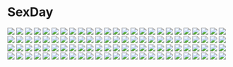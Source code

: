 # SexDay
![](https://konachan.com/image/cba8e6c822a366f70f8a849f672ba72c/Konachan.com%20-%20249817%20clouds%20dress%20instrument%20long_hair%20orange_hair%20scenic%20signed%20sky%20violin%20water%20wayne_chan.jpg)
![](https://konachan.com/image/23e33364712b3e8918c6b6f3e553dab7/Konachan.com%20-%20112410%20katana%20kotori_toi%20original%20ponytail%20school_uniform%20sword%20thighhighs%20weapon.jpg)
![](https://konachan.com/image/af99e92a42fff0ff41b7ae7242e5aad2/Konachan.com%20-%2050501%20k-on%21%20tainaka_ritsu.jpg)
![](https://konachan.com/image/5932d581df06ffaa3722865b2318dc89/Konachan.com%20-%2045866%20green_eyes%20green_hair%20headphones%20tagme%20tie.jpg)
![](https://konachan.com/jpeg/66d7ef96c3693b9bfc3f616ff3277cfd/Konachan.com%20-%20199016%20ass%20barefoot%20black_hair%20blue_eyes%20breasts%20cleavage%20dress%20hestia_%28danmachi%29%20long_hair%20marmalade_%28elfless_vanilla%29%20twintails%20watermark.jpg)
![](https://konachan.com/image/6025d5f69b993535f7a98de380cf9978/Konachan.com%20-%2044652%20blue%20doggirl%20japanese_clothes%20kimono%20little_busters%21%20na-ga%20noumi_kudryavka%20thighhighs.jpg)
![](https://konachan.com/jpeg/91cc9a9e3ede2195d8e6f3f83a9130f6/Konachan.com%20-%20274366%202girls%20black_hair%20bodysuit%20breasts%20cleavage%20gloves%20hat%20hug%20long_hair%20microphone%20original%20pink_eyes%20ponytail%20rebe11%20scarf%20skintight%20watermark.jpg)
![](https://konachan.com/image/762ee53bb3f463930c290cb127274345/Konachan.com%20-%20112960%20black_hair%20brown_hair%20makise_kurisu%20okabe_rintarou%20purple_eyes%20steins%3Bgate.jpg)
![](https://konachan.com/image/8cee1837254057d7ea277ef11c5cb758/Konachan.com%20-%2013163%20badou_nails%20cigarette%20dogs%3A_bullets_%26_carnage%20eyepatch%20haine_rammsteiner%20miwa_shirow.jpg)
![](https://konachan.com/image/91b00f8edb4d1f7e2910a3c2585e4725/Konachan.com%20-%20233973%20animal%20bird%20black_hair%20brown_hair%20cat%20instrument%20kneehighs%20long_hair%20michiito_tetsu%20original%20piano%20school_uniform%20short_hair%20skirt%20twintails%20violin.jpg)
![](https://konachan.com/image/c2da0a56cab6260dd44882879618985d/Konachan.com%20-%2060180%20animal%20bear%20blush%20brown_eyes%20brown_hair%20chibi%20china_%28hetalia%29%20dress%20flowers%20food%20group%20japan_%28hetalia%29%20male%20panda%20rose%20sleeping%20taiwan_%28hetalia%29.jpg)
![](https://konachan.com/image/9d1ad5749a5cb116b7b6dc71d7976005/Konachan.com%20-%20279391%20ass%20beach%20bikini%20black_hair%20breasts%20long_hair%20nipples%20nironiro%20purple_eyes%20sonora%20swimsuit%20wataya_azusa%20water.jpg)
![](https://konachan.com/image/e88cce9c41b67515a7b18a826c9d5924/Konachan.com%20-%2020528%20animal%20cat%20ghost_in_the_shell%20gun%20kusanagi_motoko%20red_eyes%20weapon.jpg)
![](https://konachan.com/image/7ab427858ffd052c7c72008dd30d120b/Konachan.com%20-%2030119%20blue_eyes%20candy%20lollipop%20purple_hair%20rosario%2Bvampire%20shirayuki_mizore.jpg)
![](https://konachan.com/image/be668a37522102746b896e8f265c2df8/Konachan.com%20-%2047027%20saigyouji_yuyuko%20touhou.jpg)
![](https://konachan.com/image/caf7d1787e310b6f4c8ce7e61b2c5da2/Konachan.com%20-%20296893%20aqua_eyes%20azur_lane%20black_hair%20blue_eyes%20boots%20breasts%20christmas%20cleavage%20cosplay%20glasses%20gloves%20gray_hair%20group%20hat%20horns%20long_hair%20red_eyes.jpg)
![](https://konachan.com/image/fbff8e818c56b058dc3a92f38572d9a4/Konachan.com%20-%20237090%20bed%20blush%20breasts%20brown_hair%20green_eyes%20navel%20nipples%20original%20short_hair%20tagme_%28artist%29%20thighhighs.jpg)
![](https://konachan.com/image/9302133415e5d56b32d0b4212fda84b3/Konachan.com%20-%20267504%20aqua_eyes%20aqua_hair%20lee_%28saraki%29%20long_hair%20original%20saraki%20signed%20water.jpg)
![](https://konachan.com/image/a018572efc7432423936a7c1fdab1365/Konachan.com%20-%20103049%20akemi_homura%20boots%20crying%20jinn_avalon%20long_hair%20mahou_shoujo_madoka_magica%20pantyhose%20purple_eyes%20purple_hair%20school_uniform%20skirt%20tagme%20tears.jpg)
![](https://konachan.com/jpeg/cfdb299ecab2e0127b2e376c1c4034f3/Konachan.com%20-%20128555%20bath%20blush%20game_cg%20makita_maki%20nipples%20nude%20red_hair%20shinigami_no_testament%20short_hair%20takamiya_ayumu%20towel%20wet.jpg)
![](https://konachan.com/image/ced2e21c53a6547f1c9b3f8c65dda290/Konachan.com%20-%2076594%20hatsune_miku%20kagamine_rin%20twintails%20vocaloid.jpg)
![](https://konachan.com/image/25634a68cf4b0ab0519e8bfb8211f00d/Konachan.com%20-%20181948%20amemura_%28caramelo%29%20barefoot%20brown_hair%20clouds%20landscape%20long_hair%20original%20scenic%20school_uniform%20skirt%20sky%20water.jpg)
![](https://konachan.com/jpeg/c4be056cc3eafab55fa22c9a41c9b9ba/Konachan.com%20-%20244754%20blonde_hair%20bow%20butterfly%20chinchongcha%20dragon%20fate_%28series%29%20gloves%20gray_eyes%20petals%20ponytail%20short_hair%20sword%20thighhighs%20watermark%20weapon.jpg)
![](https://konachan.com/image/0f341b76f31d55326b28c54c07b06ccb/Konachan.com%20-%2029426%20animal_ears%20catgirl%20miyashita_miki%20pixy_gale%20thighhighs.jpg)
![](https://konachan.com/image/9fd41d4c25d3a9cf93bc87f00bb01a32/Konachan.com%20-%20106278%20all_male%20brown_hair%20butterfly%20fuuchouin_kazuki%20getbackers%20male%20papillon10%20trap.jpg)
![](https://konachan.com/jpeg/f711fca80205a4f76e9dfd1fd4e3612e/Konachan.com%20-%20246595%20beach%20blonde_hair%20blush%20breasts%20green_eyes%20jeff_macanoli%20nude%20original%20pussy%20spread_legs%20uncensored.jpg)
![](https://konachan.com/image/e8e3d4c85d208c22bf235839ea2fe155/Konachan.com%20-%2057988%20tagme.jpg)
![](https://konachan.com/image/8d33089d9606c6114d8df98db27ba705/Konachan.com%20-%20243187%20knyt%20mecha%20mobile_suit_gundam.jpg)
![](https://konachan.com/image/a30a6a505001ab34f5ff16fbfc19ebaf/Konachan.com%20-%20163064%20all_male%20bra%20breasts%20cleavage%20male%20namine_ritsu%20panties%20thighhighs%20toudou_charo%20trap%20underwear%20utau%20wet.jpg)
![](https://konachan.com/jpeg/613a55d4ba900bb204c2a088099bcb09/Konachan.com%20-%20286245%20black_hair%20blue_eyes%20book%20boots%20bow%20brown_eyes%20drink%20gray_hair%20group%20headphones%20kantoku%20kneehighs%20leaves%20long_hair%20ponytail%20scan%20skirt%20socks.jpg)
![](https://konachan.com/image/6084fd26b423b891ad100966b12c01a3/Konachan.com%20-%20142485%20kishida_mel.jpg)
![](https://konachan.com/image/789b75eea03bc20af1a1bdced02372f5/Konachan.com%20-%20247028%20anthropomorphism%20blue_eyes%20blue_hair%20blush%20couch%20dress%20elbow_gloves%20emia_wang%20gloves%20kantai_collection%20short_hair%20souryuu_%28kancolle%29%20thighhighs.jpg)
![](https://konachan.com/image/ada26a2ac468bdc17f561f5c69ab8e9a/Konachan.com%20-%2010983%20dress%20drink%20food%20futaba_hinata%20green_eyes%20hoshiful%20ikegami_akane%20red_hair%20stars%20thighhighs%20waitress.jpg)
![](https://konachan.com/image/dacdf7154d36aa4b5af18467e685a8d6/Konachan.com%20-%20299890%20animal_ears%20blonde_hair%20blue_eyes%20catgirl%20original%20sheya%20signed%20tail.jpg)
![](https://konachan.com/image/b880dd071aa2fbfff0b56e568ea3c3a2/Konachan.com%20-%20141941%20kitazinger%20monochrome%20remilia_scarlet%20silhouette%20touhou%20vampire.jpg)
![](https://konachan.com/jpeg/d812540e76d849b5d5b96cdd44a67e9c/Konachan.com%20-%20175240%20apron%20aragaki_wakana%20breasts%20ensemble_%28company%29%20game_cg%20green_eyes%20kimishima_ao%20long_hair%20naked_apron%20nipples%20orange_hair%20school_uniform.jpg)
![](https://konachan.com/image/6438daa3dff4a2eeec59cd7dc665ca43/Konachan.com%20-%20246219%202girls%20ass%20blonde_hair%20collar%20garter_belt%20gloves%20gray_hair%20headband%20hewsack%20long_hair%20rensouhou-chan%20school_uniform%20skirt%20thighhighs%20yellow_eyes.jpg)
![](https://konachan.com/image/9ae50cd22c01e61a4c88ee2bff7fc7e5/Konachan.com%20-%20206668%20apron%20bow%20close%20headband%20kurisu-kun%20maid%20original%20panties%20pink_hair%20red_eyes%20thighhighs%20twintails%20underwear%20upskirt.jpg)
![](https://konachan.com/image/8a4ea6d2ea646e3f06a00ac6bec62947/Konachan.com%20-%20224293%20aqua_eyes%20aqua_hair%20book%20breasts%20nipples%20qiong_sheng%20rem_%28re%3Azero%29%20re%3Azero_kara_hajimeru_isekai_seikatsu%20short_hair%20towel.jpg)
![](https://konachan.com/image/ba9bb0965d6b1ce36c3783980e82a368/Konachan.com%20-%209965%20double_wish%20kisaragi_mizu%20swimsuit%20w_wish.jpg)
![](https://konachan.com/jpeg/5ca10a21f64dbbec5aa288d934b14773/Konachan.com%20-%20194397%20breasts%20cum%20fellatio%20mirror%20pao_%28otomogohan%29%20penis%20reflection%20school_uniform%20uncensored%20underwear.jpg)
![](https://konachan.com/image/540c90168b4f8243ee7f190b16741c20/Konachan.com%20-%2075076%20alice_margatroid%20blonde_hair%20blue_eyes%20dress%20mage%20ribbons%20short_hair%20touhou.jpg)
![](https://konachan.com/jpeg/af82b5010381a8b52c1bdec8586732c6/Konachan.com%20-%20211610%20aliasing%20aqua_hair%20flat_chest%20loli%20nipples%20nude%20original%20red_eyes%20shirasagi_rokuwa%20twintails%20wristwear.jpg)
![](https://konachan.com/image/e779eda4d20dfb2c283def0dbcc45497/Konachan.com%20-%2030623%20nakahara_misaki%20nhk_ni_youkoso.jpg)
![](https://konachan.com/image/a29a023cd53d09f717ec1e05ce1a1322/Konachan.com%20-%20147533%20breasts%20fang%20halloween%20idolmaster%20idolmaster_cinderella_girls%20pointed_ears%20sakuma_mayu%20tagme%20yu-ta.jpg)
![](https://konachan.com/jpeg/05b946e9dba2bdba9623db5649fcef04/Konachan.com%20-%20147858%20akino_subaru%20ass%20bath%20bathtub%20blush%20censored%20fujikawa_runa%20game_cg%20hatsukoi_1_1%20nipples%20nude%20penis%20pink_hair%20purple_eyes%20sex%20short_hair%20water%20wet.jpg)
![](https://konachan.com/image/ef9946bc6a17b87c846a2678aa4c0b6f/Konachan.com%20-%2051184%20glasses%20tengen_toppa_gurren_lagann%20vector%20yoko_littner.jpg)
![](https://konachan.com/jpeg/5e6cd96bdc28755d3e2660fc916c8f73/Konachan.com%20-%20148915%20anus%20ass%20bikini%20blush%20breasts%20censored%20cum%20game_cg%20nipples%20pink_hair%20pussy%20pussy_juice%20red_eyes%20serizawa_nei%20short_hair%20squeez%20swimsuit%20yuibi.jpg)
![](https://konachan.com/jpeg/5903a59a96d009821954319810a438fd/Konachan.com%20-%20198471%20apple%20aqua_%28konosuba%29%20bed%20blue_eyes%20blue_hair%20food%20fruit%20kono_subarashii_sekai_ni_shukufuku_wo%21%20kurripu%20long_hair.jpg)
![](https://konachan.com/image/2cfb9a1fe2bfb1e15c0cca71988e0429/Konachan.com%20-%2040144%20all_male%20blue%20kaito%20male%20vocaloid.jpg)
![](https://konachan.com/jpeg/31091b88b16ec64ce11a2ae3f291411a/Konachan.com%20-%2099781%202girls%20ass%20breasts%20brown_hair%20kakesu%20nipples%20nude%20original%20pink_hair%20sideboob.jpg)
![](https://konachan.com/image/9943c2266307d2e54ec4cea13fba2b85/Konachan.com%20-%20206389%20armor%20blonde_hair%20boots%20cagliostro_%28granblue_fantasy%29%20clouds%20granblue_fantasy%20long_hair%20purple_eyes%20ruins%20saraki%20sky%20tiara.jpg)
![](https://konachan.com/image/f6cbd952f64db805c13b42c239170b28/Konachan.com%20-%20275472%20ass%20blush%20breasts%20gradient%20green_eyes%20kneehighs%20long_hair%20nipples%20nude%20original%20panties%20pink%20pink_hair%20randou%20sketch%20thighhighs%20twintails%20underwear.jpg)
![](https://konachan.com/image/141dbdcfd5387c555b76f5268d998b54/Konachan.com%20-%2045660%20bondage%20ibuki_pon%20patchouli_knowledge%20shackles%20touhou.jpg)
![](https://konachan.com/jpeg/9a95e1e29fd46712d8ef8baa55d08edf/Konachan.com%20-%20275617%20apron%20blonde_hair%20bow%20breasts%20dress%20flowers%20hat%20long_hair%20mikage000%20nipples%20no_bra%20open_shirt%20petals%20ribbons%20skirt_lift%20touhou%20white%20witch%20witch_hat.jpg)
![](https://konachan.com/image/09334bed0efeb4761af35c97b8263692/Konachan.com%20-%206271%20kanisawa_kinu%20tsuyokiss_cool_x_sweet.jpg)
![](https://konachan.com/jpeg/fddd0a8bd64dc37a90cb1f6b6f934108/Konachan.com%20-%20185128%20blush%20brown_hair%20flowers%20misaki_kurehito%20scan%20short_hair%20tagme.jpg)
![](https://konachan.com/jpeg/f053aac73472df69ddb018cc3bea0b2d/Konachan.com%20-%20292829%20anthropomorphism%20apple%20azur_lane%20candy%20fireworks%20food%20fruit%20japanese_clothes%20long_hair%20purple_eyes%20purple_hair%20wakamoto_riwo%20yukata.jpg)
![](https://konachan.com/image/6c32372bd3e9f2d1c213b327f3e112fe/Konachan.com%20-%20209632%20black_hair%20building%20city%20kazenokaze%20magic%20moon%20naria_%28nayrman%29%20night%20original%20purple_eyes%20scenic%20short_hair.jpg)
![](https://konachan.com/image/15f508b77e6548b2359f70440f6cc696/Konachan.com%20-%2038930%20cunnilingus%20gouen_no_soleil%20sanshikigoshikikai_rengoku%20skyfish.jpg)
![](https://konachan.com/image/33925a5bb6588bd04e171704509f6ec8/Konachan.com%20-%20296656%20animal_ears%20even_%2817245601%29%20original%20short_hair.jpg)
![](https://konachan.com/image/11583fd4046ed464484ac6029d971a8a/Konachan.com%20-%20109971%20breasts%20headphones%20kusaka_souji%20long_hair%20nipples%20nitroplus%20panties%20pink_hair%20red_eyes%20sonico%20super_sonico%20topless%20underwear.jpg)
![](https://konachan.com/jpeg/bac289146ef48cc0d87e63db2eb0ae45/Konachan.com%20-%2036403%20aquaplus%20ilfa%20kouno_harumi%20leaf%20mitsumi_misato%20silfa%20to_heart%20to_heart_2.jpg)
![](https://konachan.com/image/6e9c5d6b8d4fa5a292ae8e0f2e4a1928/Konachan.com%20-%20288886%20blindfold%20dress%20goth-loli%20headband%20lolita_fashion%20long_hair%20purple_hair%20tagme_%28character%29%20thighhighs%20yaekn.jpg)
![](https://konachan.com/image/ffa56798ba38896ac626c7ad490abc10/Konachan.com%20-%20231887%20black_hair%20breasts%20butterfly%20cleavage%20elbow_gloves%20fate_grand_order%20fate_%28series%29%20gloves%20ishtar_%28fate_grand_order%29%20long_hair%20navel%20pilokey.jpg)
![](https://konachan.com/jpeg/e195911a16329c959cde744e29c53a3f/Konachan.com%20-%20262330%20anna_%28tropical_liquor%29%20anus%20ass%20blonde_hair%20blush%20breasts%20censored%20game_cg%20green_eyes%20nipples%20pussy%20sayori%20short_hair%20tentacle_games%20tropical_liquor.jpg)
![](https://konachan.com/image/b7bfa4c489abd0c208fda81124cbfec4/Konachan.com%20-%20164282%20ban%20erect_nipples%20green_eyes%20panty_%26_stocking_with_garterbelt%20stocking_%28character%29.jpg)
![](https://konachan.com/image/19065e848a3ca31f64edd43dd7b652ca/Konachan.com%20-%20103713%20blonde_hair%20blush%20dressing%20horns%20ibuki_suika%20long_hair%20panties%20ribbons%20skirt%20socks%20touhou%20underwear%20usotsukiya.jpg)
![](https://konachan.com/jpeg/6a1002b97819234dec1245ef790ecf72/Konachan.com%20-%20264515%20aqua_eyes%20ass%20barefoot%20blonde_hair%20boku_wa_tomodachi_ga_sukunai%20breasts%20cait%20cleavage%20kashiwazaki_sena%20long_hair%20panties%20underwear.jpg)
![](https://konachan.com/image/efa12973bf53e915f7567812580eb950/Konachan.com%20-%2065557%20akiyama_mio%20hajime%20halloween%20hirasawa_yui%20k-on%21%20kotobuki_tsumugi%20nakano_azusa%20tainaka_ritsu%20yamanaka_sawako.jpg)
![](https://konachan.com/jpeg/0aadfaded56d82b4c05f860a084778c3/Konachan.com%20-%2065566%20fate_testarossa%20mahou_shoujo_lyrical_nanoha%20mahou_shoujo_lyrical_nanoha_a%27s%20thighhighs.jpg)
![](https://konachan.com/image/fc2195c1fcf8faca5a103f53d2fb63f9/Konachan.com%20-%20247537%20all_male%20black_hair%20blue_eyes%20dark%20eyepatch%20hoodie%20magic%20male%20original%20pixiv_fantasia%20short_hair%20shuai%20staff%20sword%20weapon.jpg)
![](https://konachan.com/jpeg/98936b71e32dce4f4f19732300918fad/Konachan.com%20-%20151770%20blonde_hair%20cynthia_orlando%20game_cg%20green_eyes%20instrument%20ryuuyoku_no_melodia%20school_uniform%20tenmaso%20violin%20whirlpool.jpg)
![](https://konachan.com/image/cb7cc49641bc97960e72b9193359028e/Konachan.com%20-%20125024%20headphones%20nitroplus%20sonico%20super_sonico.jpg)
![](https://konachan.com/jpeg/de9f15cb3237e4ad970ec5b000a261bd/Konachan.com%20-%20238199%20bikini%20black_hair%20breasts%20fate_grand_order%20fate_%28series%29%20hat%20headdress%20navel%20onsoku_inu%20purple_eyes%20swimsuit%20thighhighs%20white%20wristwear.jpg)
![](https://konachan.com/jpeg/64189e7b076753f39dfc609c6bafb019/Konachan.com%20-%20194802%20flandre_scarlet%20food%20touhou%20vampire.jpg)
![](https://konachan.com/jpeg/f03177389db24a8d7a977627fa97e7d2/Konachan.com%20-%20291351%20aqua_eyes%20aqua_hair%20breasts%20g_%28desukingu%29%20long_hair%20navel%20no_bra%20nopan%20original%20ponytail%20shirt_lift%20tail%20underboob%20undressing.jpg)
![](https://konachan.com/image/fe3dd43e1d9f2b469d93e4d992db7a48/Konachan.com%20-%2063414%20favorite%20game_cg%20hoshizora_no_memoria%20tagme.jpg)
![](https://konachan.com/image/00bb4e7b1293b1f443599ce82ba20369/Konachan.com%20-%20159778%20blonde_hair%20blue_eyes%20chipika%20combat_vehicle%20drink%20girls_und_panzer%20katyusha%20short_hair%20skirt%20snow.jpg)
![](https://konachan.com/jpeg/337215ee7694f7a05e6f0714bd452288/Konachan.com%20-%20240628%20blonde_hair%20bra%20breasts%20brown_hair%20building%20city%20cleavage%20clouds%20drink%20hat%20idolmaster%20long_hair%20male%20necklace%20short_hair%20skirt%20sky%20underwear.jpg)
![](https://konachan.com/jpeg/71313b389d458917151d1230019c1148/Konachan.com%20-%20248566%20all_male%20aqua_eyes%20chain%20fate_apocrypha%20fate_%28series%29%20gray_hair%20kariya_%28mizore%29%20long_hair%20male%20siegfried%20sword%20weapon.jpg)
![](https://konachan.com/jpeg/9cf5a83102f17e5c5de56214bb6cc924/Konachan.com%20-%20307393%20black_hair%20bra%20breast_grab%20hyperdimension_neptunia%20nipples%20red_eyes%20sayika%20shirt_lift%20underwear%20uni_%28choujigen_game_neptune%29.jpg)
![](https://konachan.com/image/cdd791289246a5942168c2da2fe25e25/Konachan.com%20-%2017599%20animal_ears%20fang%20hazuki%20moon%20night%20tsukuyomi_moon_phase.jpg)
![](https://konachan.com/jpeg/9f8c18bd371d61e657140d07228d6065/Konachan.com%20-%20190882%20ashishun%20black_hair%20blue_eyes%20blush%20brown_eyes%20game_cg%20green_hair%20group%20kanna_kana%20long_hair%20marmalade%20pink_hair%20purple_eyes%20red_eyes%20short_hair%20tie.jpg)
![](https://konachan.com/image/7e2a7dce3c620743b28abc8d2689927b/Konachan.com%20-%20264055%20book%20braids%20brown_eyes%20brown_hair%20building%20car%20city%20food%20mirror%20original%20pocky%20reflection%20short_hair%20twintails%20water%20zattape.jpg)
![](https://konachan.com/jpeg/5ed82fdac8cafec5c5460bd274ee09a4/Konachan.com%20-%20107994%20ball%20game_cg%20gym_uniform%20haruka_hinata%20hosaka_hina%20hulotte%20ikegami_akane%20minamura_airi%20sport%20volleyball%20with_ribbon.jpg)
![](https://konachan.com/jpeg/744dd00f28c18b1a085024f764dde1b3/Konachan.com%20-%20306422%20bed%20black_hair%20blue_eyes%20blush%20breasts%20idolmaster%20idolmaster_cinderella_girls%20mo3hig3%20navel%20nipples%20nude%20pubic_hair%20pussy%20pussy_juice%20sagisawa_fumika.jpg)
![](https://konachan.com/jpeg/d927fc01d1e9aa9245e11958e92c0af6/Konachan.com%20-%20247211%20blush%20bra%20breasts%20censored%20clochette%20game_cg%20long_hair%20nipples%20panties%20panty_pull%20penis%20pink_hair%20pussy%20sex%20shintaro%20spread_legs%20thighhighs%20underwear.jpg)
![](https://konachan.com/jpeg/896bf4f54c1532d671aba2e27e096f29/Konachan.com%20-%2097792%20animal_ears%20hat%20hijiri-ssh%20inubashiri_momiji%20tail%20thighhighs%20touhou%20white_hair%20wolfgirl.jpg)
![](https://konachan.com/image/d639a777c028e967a0e472ff52459169/Konachan.com%20-%20280948%20breasts%20brown_eyes%20brown_hair%20building%20city%20cleavage%20dress%20gloves%20gray_hair%20group%20horns%20long_hair%20original%20pantyhose%20sketch%20skirt%20swd3e2%20watermark.jpg)
![](https://konachan.com/jpeg/7552d117f112f01dd76ee83ca651cf4f/Konachan.com%20-%20289133%20animal_ears%20aqua_eyes%20barefoot%20blonde_hair%20blush%20breasts%20collar%20cropped%20doggirl%20kosobin%20long_hair%20navel%20nipples%20nude%20original%20tail%20white.jpg)
![](https://konachan.com/jpeg/e7e71952dd2fe423fb921c452e757679/Konachan.com%20-%20305748%20anthropomorphism%20azur_lane%20bikini%20blush%20bow%20green_eyes%20long_hair%20l%27opiniatre_%28azur_lane%29%20navel%20original%20purple_hair%20riichu%20swimsuit%20waifu2x%20water.jpg)
![](https://konachan.com/jpeg/8f4945602d024b9ebaf3995860410a4d/Konachan.com%20-%2091075%20all-time%20brown_hair%20censored%20futsu_janai%20game_cg%20himesawa_sayaka%20nopan%20pussy%20red_eyes%20sakurazaki_kotoko%20school_uniform%20skirt%20skirt_lift%20thighhighs.jpg)
![](https://konachan.com/image/029023227e8b251ac2958930dc36a57d/Konachan.com%20-%20260475%20breasts%20brown_hair%20choker%20daye_bie_qia_lian%20food%20fruit%20gloves%20long_hair%20romantic_saga_of_beauty_%26_devil%20strawberry%20tagme_%28character%29.jpg)
![](https://konachan.com/jpeg/1c7bcc2435a25e3ce28ac4469f710839/Konachan.com%20-%20154064%20animal_ears%20asahina_mikuru%20bunnygirl%20game_cg%20nagato_yuki%20suzumiya_haruhi%20suzumiya_haruhi_no_tsuisou%20suzumiya_haruhi_no_yuutsu.jpg)
![](https://konachan.com/jpeg/cb147b2ba0af5f034662ae2bdb7532ff/Konachan.com%20-%20184861%20gumi%20pineapple_%28a30930s%29%20vocaloid.jpg)
![](https://konachan.com/image/17dbe607db9c75ec40510065ce3d90bf/Konachan.com%20-%2019713%20kimi_ga_nozomu_eien.jpg)
![](https://konachan.com/image/d406f6e14ba4835aca3807615d5c64ef/Konachan.com%20-%2092835%20alice_margatroid%20computer%20gustav_%28telomere_na%29%20hakurei_reimu%20japanese_clothes%20kirisame_marisa%20miko%20photo%20tagme%20touhou%20witch.jpg)
![](https://konachan.com/image/cb9b33f503daf977bf71d93947d3ae2b/Konachan.com%20-%2037603%20kara_no_kyoukai%20kokutou_azaka%20signed.jpg)
![](https://konachan.com/image/34136da18cdef195461fb0b5c0fcef11/Konachan.com%20-%20192608%20animal%20blue_eyes%20min_%28minyinr%29%20mouse%20original%20robot%20tail.jpg)
